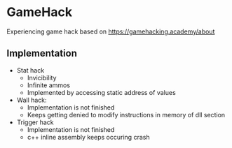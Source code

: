 # GameHack

Experiencing game hack based on https://gamehacking.academy/about

## Implementation
- Stat hack
  - Invicibility 
  - Infinite ammos 
  - Implemented by accessing static address of values 
- Wall hack: 
  - Implementation is not finished
  - Keeps getting denied to modify instructions in memory of dll section
- Trigger hack
  - Implementation is not finished
  - c++ inline assembly keeps occuring crash
